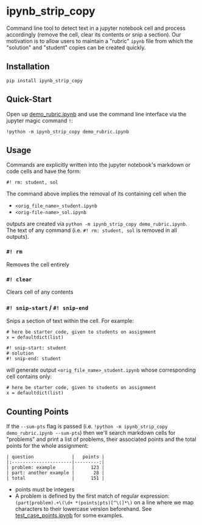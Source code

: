 # ipynb_strip_copy

Command line tool to detect text in a jupyter notebook cell and process
accordingly (remove the cell, clear its contents or snip a section). Our
motivation is to allow users to maintain a "rubric" `ipynb` file from
which the "solution" and "student" copies can be created quickly.

## Installation

    pip install ipynb_strip_copy

## Quick-Start

Open
up [demo_rubric.ipynb](https://github.com/matthigger/ipynb_strip_copy/blob/main/demo_rubric.ipynb)
and use the
command line interface via the jupyter magic command `!`:

    !python -m ipynb_strip_copy demo_rubric.ipynb

## Usage

Commands are explicitly written into the jupyter notebook's markdown or code cells and have the form:

    #! rm: student, sol

The command above implies the removal of its containing cell when
the 
- `<orig_file_name>_student.ipynb`
- `<orig-file-name>_sol.ipynb`

outputs are created via `python -m ipynb_strip_copy demo_rubric.ipynb`. The text of any command (i.e. `#! rm: student, sol` is removed in all outputs).

### `#! rm`

Removes the cell entirely

### `#! clear`

Clears cell of any contents

### `#! snip-start` / `#! snip-end`

Snips a section of text within the cell. For example:

    # here be starter code, given to students on assignment
    x = defaultdict(list)
    
    #! snip-start: student
    # solution
    #! snip-end: student

will generate output `<orig_file_name>_student.ipynb` whose corresponding cell
contains only:

    # here be starter code, given to students on assignment
    x = defaultdict(list)

## Counting Points

If the `--sum-pts` flag is passed (i.e. `!python -m ipynb_strip_copy demo_rubric.ipynb --sum-pts`) then we'll search markdown cells for "problems" and print a list of problems, their associated points and the total points for the whole assignment:

    | question              |   points |
    |:----------------------|---------:|
    | problem: example      |      123 |
    | part: another example |       28 |
    | total                 |      151 |


- points must be integers
- A problem is defined by the first match of regular expression: `(part|problem).+\(\d+ *(points|pts)[^\(]*\)` on a line where we map characters to their lowercase version beforehand.  See [test_case_points.ipynb](test/test_case_points.ipynb) for some examples.